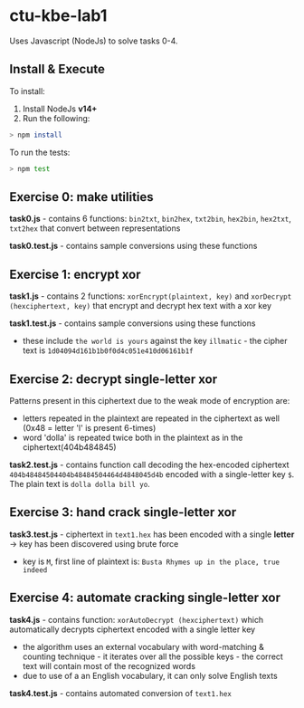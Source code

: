 # ctu-kbe-lab1

Uses Javascript (NodeJs) to solve tasks 0-4.

## Install & Execute

To install:
1) Install NodeJs **v14+**
2) Run the following:
```bash
> npm install
```

To run the tests:
```bash
> npm test
```

## Exercise 0: make utilities

**task0.js** - contains 6 functions: `bin2txt`, `bin2hex`, `txt2bin`, `hex2bin`, `hex2txt`, `txt2hex` that convert between representations

**task0.test.js** - contains sample conversions using these functions

## Exercise 1: encrypt xor

**task1.js** - contains 2 functions: `xorEncrypt(plaintext, key)` and `xorDecrypt (hexciphertext, key)` that encrypt and decrypt hex text with a xor key

**task1.test.js** - contains sample conversions using these functions
  - these include `the world is yours` against the key `illmatic` - the cipher text is `1d04094d161b1b0f0d4c051e410d06161b1f`

## Exercise 2: decrypt single-letter xor

Patterns present in this ciphertext due to the weak mode of encryption are:
  - letters repeated in the plaintext are repeated in the ciphertext as well (0x48 = letter 'l' is present 6-times)
  - word 'dolla' is repeated twice both in the plaintext as in the ciphertext(404b484845)

**task2.test.js** - contains function call decoding the hex-encoded ciphertext `404b48484504404b48484504464d4848045d4b` encoded with a single-letter key `$`. The plain text is `dolla dolla bill yo`.

## Exercise 3: hand crack single-letter xor

**task3.test.js** - ciphertext in `text1.hex` has been encoded with a single **letter** -> key has been discovered using brute force
  - key is `M`, first line of plaintext is: `Busta Rhymes up in the place, true indeed`

## Exercise 4: automate cracking single-letter xor

**task4.js** - contains function: `xorAutoDecrypt (hexciphertext)` which automatically decrypts ciphertext encoded with a single letter key
  - the algorithm uses an external vocabulary with word-matching & counting technique - it iterates over all the possible keys - the correct text will contain most of the recognized words
  - due to use of a an English vocabulary, it can only solve English texts

**task4.test.js** - contains automated conversion of `text1.hex`